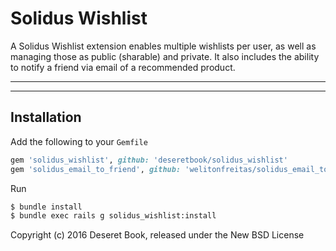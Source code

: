 # Solidus Wishlist

A Solidus Wishlist extension enables multiple wishlists per user, as well as managing those as public (sharable) and private. It also includes the ability to notify a friend via email of a recommended product.

---

---

## Installation

Add the following to your `Gemfile`
```ruby
gem 'solidus_wishlist', github: 'deseretbook/solidus_wishlist'
gem 'solidus_email_to_friend', github: 'welitonfreitas/solidus_email_to_friend'
```

Run
```sh
$ bundle install
$ bundle exec rails g solidus_wishlist:install
```
Copyright (c) 2016 Deseret Book, released under the New BSD License
